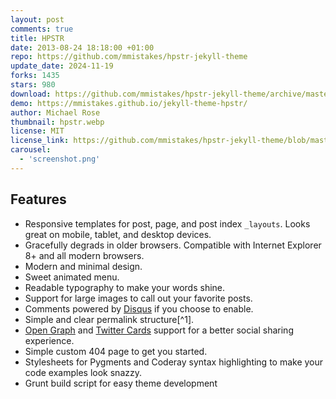 ```yaml
---
layout: post
comments: true
title: HPSTR
date: 2013-08-24 18:18:00 +01:00
repo: https://github.com/mmistakes/hpstr-jekyll-theme
update_date: 2024-11-19
forks: 1435
stars: 980
download: https://github.com/mmistakes/hpstr-jekyll-theme/archive/master.zip
demo: https://mmistakes.github.io/jekyll-theme-hpstr/
author: Michael Rose
thumbnail: hpstr.webp
license: MIT
license_link: https://github.com/mmistakes/hpstr-jekyll-theme/blob/master/LICENSE
carousel:
  - 'screenshot.png'
---
```


## Features

* Responsive templates for post, page, and post index `_layouts`. Looks great on mobile, tablet, and desktop devices.
* Gracefully degrads in older browsers. Compatible with Internet Explorer 8+ and all modern browsers.
* Modern and minimal design.
* Sweet animated menu.
* Readable typography to make your words shine.
* Support for large images to call out your favorite posts.
* Comments powered by [Disqus](https://disqus.com) if you choose to enable.
* Simple and clear permalink structure[^1].
* [Open Graph](https://developers.facebook.com/docs/opengraph/) and [Twitter Cards](https://dev.twitter.com/docs/cards) support for a better social sharing experience.
* Simple custom 404 page to get you started.
* Stylesheets for Pygments and Coderay syntax highlighting to make your code examples look snazzy.
* Grunt build script for easy theme development
